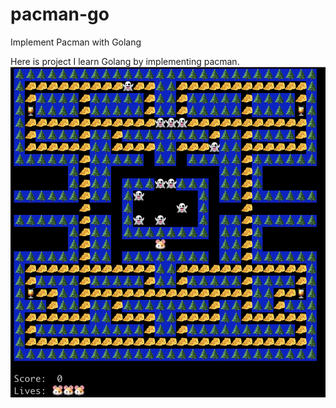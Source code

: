 # pacman-go
Implement Pacman with Golang

Here is project I learn Golang by implementing pacman.
![screenshot](./screenshot.png)
